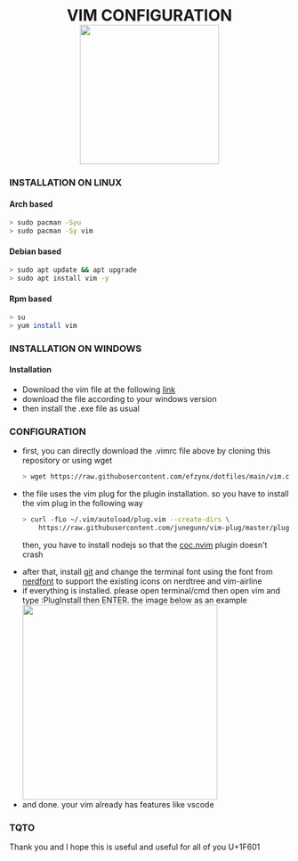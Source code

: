 <h1 align="center">VIM CONFIGURATION<br><img src="https://i.ibb.co/F3dgM7J/1022px-Vimlogo-svg.png" width="250px"></h1>

### INSTALLATION ON LINUX
#### Arch based
```bash
> sudo pacman -Syu
> sudo pacman -Sy vim
```
#### Debian based
```bash
> sudo apt update && apt upgrade
> sudo apt install vim -y
```
#### Rpm based
```bash 
> su 
> yum install vim
```

### INSTALLATION ON WINDOWS
#### Installation
<ul>
<li> Download the vim file at the following <a href="https://www.vim.org/download.php">link</a></li>
<li> download the file according to your windows version </li>
<li> then install the .exe file as usual </li>
</ul>

### CONFIGURATION
<ul>
<li> first, you can directly download the .vimrc file above by cloning this repository or using wget </li>

```bash
> wget https://raw.githubusercontent.com/efzynx/dotfiles/main/vim.conf/.vimrc
```
<li> the file uses the vim plug for the plugin installation. so you have to install the vim plug in the following way </li>

```bash
> curl -fLo ~/.vim/autoload/plug.vim --create-dirs \
    https://raw.githubusercontent.com/junegunn/vim-plug/master/plug.vim
```
<il> then, you have to install nodejs so that the <a href="https://github.com/neoclide/coc.nvim">coc.nvim</a> plugin doesn't crash </li>
<li> after that, install <a href="https://git-scm.com/downloads">git</a> and change the terminal font using the font from <a href="https://www.nerdfonts.com/font-downloads">nerdfont</a> to support the existing icons on nerdtree and vim-airline </li>
<li> if everything is installed. please open terminal/cmd then open vim and type :PlugInstall then ENTER. the image below as an example </li>
<img src="https://i.ibb.co/FnYt95y/ss-terminal.png" width="350px">
<li> and done. your vim already has features like vscode </li>
</ul>

### TQTO
<p>Thank you and I hope this is useful and useful for all of you U+1F601</p>